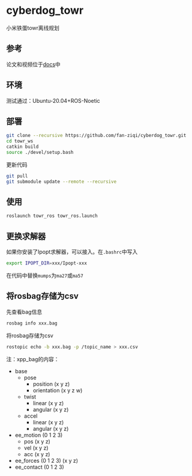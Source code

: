 # cyberdog_towr

小米铁蛋towr离线规划

## 参考

论文和视频位于[docs](./docs)中

## 环境

测试通过：Ubuntu-20.04+ROS-Noetic

## 部署

```bash
git clone --recursive https://github.com/fan-ziqi/cyberdog_towr.git
cd towr_ws
catkin build
source ./devel/setup.bash
```

更新代码

```bash
git pull
git submodule update --remote --recursive
```

## 使用

```bash
roslaunch towr_ros towr_ros.launch
```

## 更换求解器

如果你安装了Ipopt求解器，可以接入。在`.bashrc`中写入

```bash
export IPOPT_DIR=xxx/Ipopt-xxx
```

在代码中替换`mumps`为`ma27`或`ma57`

## 将rosbag存储为csv

先查看bag信息

```bash
rosbag info xxx.bag
```

将rosbag存储为csv

```bash
rostopic echo -b xxx.bag -p /topic_name > xxx.csv
```

注：xpp_bag的内容：

* base
  * pose
    * position (x y z)
    * orientation (x y z w)
  * twist
    * linear (x y z)
    * angular (x y z)
  * accel
    * linear (x y z)
    * angular (x y z)
* ee_motion (0 1 2 3)
  * pos (x y z)
  * vel (x y z)
  * acc (x y z)
* ee_forces (0 1 2 3)  (x y z)
* ee_contact (0 1 2 3)

